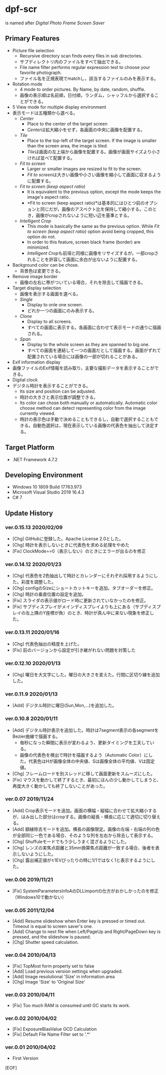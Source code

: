 # dpf-scr
is named after *Digital Photo Frame Screen Saver*

## Primary Features
- Picture file selection
	- Recursive directory scan finds every files in sub directories.
	- サブディレクトリ内のファイルをすべて抽出できる。
	- File name filter performs regular expression test to choose your favorite photograph.
	- ファイル名を正規表現でmatchし，該当するファイルのみを表示する。
- Rotation mode
	- 4 mode to order pictures. By Name, by date, random, shuffle.
	- 画像の表示順は名前順，日付順，ランダム，シャッフルから選択することができる。
- 5 View mode for multiple display environment
- 表示モードは五種類から選べる。
	- *Center*
		- Place to the center of the target screen
		- *Center*は拡大縮小をせず，各画面の中央に画像を配置する。
	- *Tile*
		- Place to the top-left of the target screen. If the image is smaller than the screen area, the image is tiled.
		- *Tile*は画面の左上端から画像を配置する。画像が画面サイズより小さければ並べて配置する。
	- *Fit to screen*
		- Larger or smaller images are resized to fit to the screen.
		- *Fit to screen*は大きい画像や小さい画像を縮小して画面に収まるように配置する。
	- *Fit to screen (keep aspect ratio)*
		- It is equivalent to the previous option, except the mode keeps the image's aspect ratio.
		- *Fit to screen (keep aspect ratio)*は基本的にはひとつ前のオプションと同じだが，画像のアスペクト比を保持して縮小する。このとき，画像がcropされないように短い辺を基準とする。
	- *Intelligent Crop*
		- This mode is basically the same as the previous option. While *Fit to screen (keep aspect ratio)* option avoid being cropped, this option do not.
		- In order to this feature, screen black frame (border) are minimized.
		- *Intelligent Crop*も前項と同様に画像をリサイズするが，一部cropされることを許容して画面に余白が出ないように配置する。
- Background color can be chose.
	- 背景色は変更できる。
- Remove image border
	- 画像の左右に帯がついている場合，それを除去して描画できる。
- Target display selection
	- 画像を表示する画面を選べる。
	- *Single*
		- Display to onle one screen.
		- どれか一つの画面にのみ表示する。
	- *Clone*
		- Display to all screens.
		- すべての画面に表示する。各画面に合わせて表示モードの通りに描画される。
	- *Span*
		- Display to the whole screen as they are spanned to big one.
		- すべての画面を連結して一つの画面だとして描画する。画面がずれて配置されている場合には画像の一部が切れることがある。
- Exif information display
- 画像ファイルのExif情報を読み取り，主要な撮影データを表示することができる。
- Digital clock
- デジタル時計を表示することができる。
	- Its size and position can be adjusted.
	- 時計の大きさと表示位置が調整できる。
	- Its color can chose both manually or automatically. Automatic color choose method can detect representing color from the image currently viewed.
	- 時計の表示色は手動で決めることもできるし，自動で選択することもできる。自動色選択は，現在表示している画像の代表色を抽出して決定する。


## Target Platform
- .NET Framework 4.7.2

## Developing Environment
- Windows 10 1809 Build 17763.973
- Microsoft Visual Studio 2019 16.4.3
- C# 7

## Update History

### ver.0.15.13 2020/02/09
* [Chg] GitHubに登録した。Apache License 2.0とした。
* [Chg] 時計を表示しないときに代表色を求める処理をやめた
* [Fix] ClockMode==0（表示しない）のときにエラーが出るのを修正

### ver.0.14.12 2020/01/23
* [Chg] 代表色を2色抽出して時計とカレンダーにそれぞれ採用するようにした。彩度を調整した。
* [Chg] configのSizeにショートカットキーを追加。タブオーダーを修正。
* [Chg] 時計の垂直位置の設定を追加。
* [Fix] スライダの表示値がロード時に更新されていなかったのを修正。
* [Fix] サブディスプレイがメインディスプレイよりも上にある（サブディスプレイの左上隅のY座標が負）のとき、時計が真ん中に来ない現象を修正した。
### ver.0.13.11 2020/01/16
* [Chg] 代表色抽出の精度を上げた。
* [Fix] 前のバージョンから設定が引き継がれない問題を対策した
### ver.0.12.10 2020/01/13
* [Chg] 曜日を大文字にした。曜日の大きさを変えた。行間に区切り線を追加した。
### ver.0.11.9  2020/01/13
* [Add] デジタル時計に曜日(Sun,Mon,...)を追加した。
### ver.0.10.8  2020/01/11
* [Add] デジタル時計表示を追加した。時計は7segment表示の各segmentをBezier曲線で描画する。
	* 毎秒になった瞬間に表示が変わるよう、更新タイミングを工夫している。
	* 画像の代表色を検出で時計を描画するよう（Automatic Color）にした。代表色はHが画像全体の中央値、Sは画像全体の平均値、Vは固定値。
* [Chg] フレームロードを別スレッドに移して画面更新をスムーズにした。
* [Fix] マウスを動かして終了するとき、最初にほんの少し動かしてしまうと、再度大きく動かしても終了しないことがあった。
### ver.0.07 2019/11/24
* [Add] Crop表示モードを追加。画面の横幅・縦幅に合わせて拡大縮小するが、はみ出した部分はcropする。画像の縦長・横長に応じて適切に切り替える。
* [Add] 額縁除去モードを追加。横長の画像限定。画像の左端・右端の列の色が全部同じ一色である場合、そのような列を左右から除去して表示する。
* [Chg] Shuffuleモードでもう少しうまく混ざるようにした。
* [Chg] レンズの実焦点距離と35mm換算焦点距離が一致する場合、後者を表示しないようにした。
* [Chg] 露出補正値が±1EVぴったりの時に1/1ではなく1と表示するようにした。
### ver.0.06    2019/11/21
* [Fix] SystemParametersInfoAのDLLimportの仕方がおかしかったのを修正（Windows10で動かない）
### ver.0.05    2011/12/04
* [Add] Resume slideshow when Enter key is pressed or timed out. Timeout is equal to screen saver's one.
* [Add] Change to next file when Left/PageUp and Right/PageDown key is pressed, and the slideshow is paused.
* [Chg] Shutter speed calculation.
### ver.0.04    2010/04/13
* [Fix] TopMost form property set to false
* [Add] Load previous version settings when upgraded.
* [Add] Image resolutional 'Size' in information area
* [Chg] Image 'Size' to 'Original Size'
### ver.0.03    2010/04/11
* [Fix] Too much RAM is consumed until GC starts its work.
### ver.0.02    2010/04/02
* [Fix] ExposureBiasValue GCD Calculation
* [Fix] Default File Name Filter set to '.*'
### ver.0.01    2010/04/02
* First Version

[EOF]
